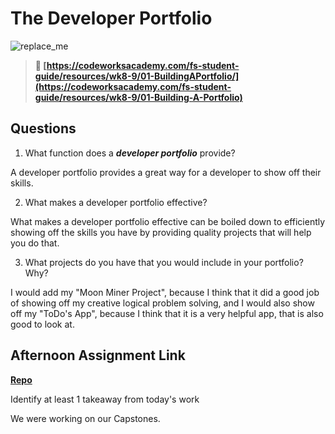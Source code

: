 # The Developer Portfolio

![replace_me](https://codeworks.blob.core.windows.net/public/assets/img/illustrations/placeholder.svg)

> **📖 [https://codeworksacademy.com/fs-student-guide/resources/wk8-9/01-BuildingAPortfolio/](https://codeworksacademy.com/fs-student-guide/resources/wk8-9/01-Building-A-Portfolio)**

## Questions

1. What function does a ***developer portfolio*** provide?

A developer portfolio provides a great way for a developer to show off their skills.

2. What makes a developer portfolio effective?

What makes a developer portfolio effective can be boiled down to efficiently showing off the skills you have by providing quality projects that will help you do that.

3. What projects do you have that you would include in your portfolio? Why?

I would add my "Moon Miner Project", because I think that it did a good job of showing off my creative logical problem solving, and I would also show off my "ToDo's App", because I think that it is a very helpful app, that is also good to look at. 

## Afternoon Assignment Link

**[Repo](https://github.com/PeytonCurr/<ASSIGNMENT_REPO>)**

Identify at least 1 takeaway from today's work

We were working on our Capstones.